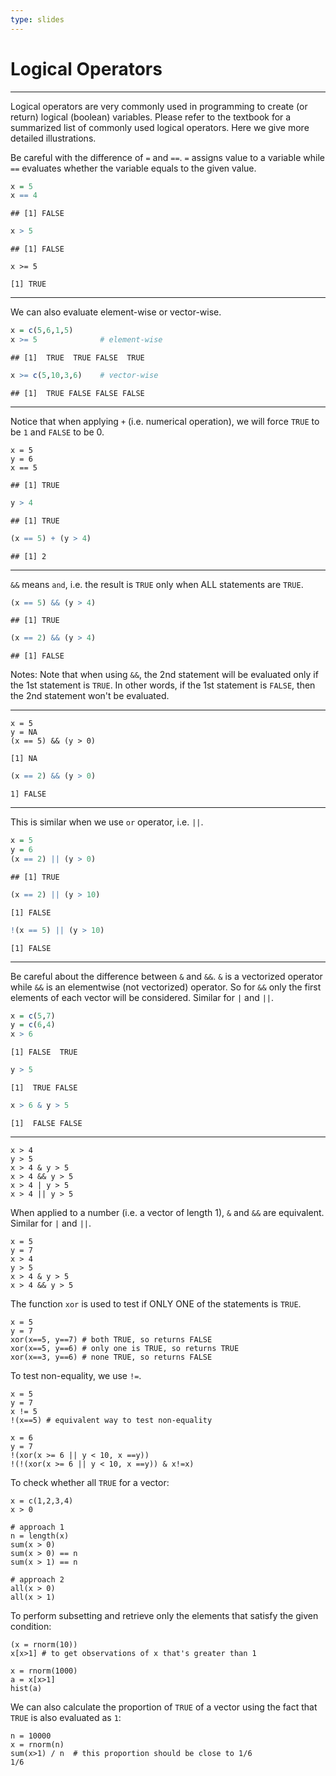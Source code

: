 ```yaml
---
type: slides
---
```


# Logical Operators

---

Logical operators are very commonly used in programming to create (or return) logical (boolean) variables. Please refer to the textbook for a summarized list of commonly used logical operators. Here we give more detailed illustrations.

Be careful with the difference of `=` and `==`. `=` assigns value to a variable while `==` evaluates whether the variable equals to the given value.

```r
x = 5
x == 4
```

```out
## [1] FALSE
```

```r
x > 5
```
```out
## [1] FALSE
```
```
x >= 5
```
```out
[1] TRUE
```

---

We can also evaluate element-wise or vector-wise.

```r
x = c(5,6,1,5)
x >= 5              # element-wise
```

```out
## [1]  TRUE  TRUE FALSE  TRUE
```

```r
x >= c(5,10,3,6)    # vector-wise
```
```out
## [1]  TRUE FALSE FALSE FALSE
```

---

Notice that when applying `+` (i.e. numerical operation), we will force `TRUE` to be `1` and `FALSE` to be 0.

```{r}
x = 5
y = 6
x == 5
```

```out
## [1] TRUE
```
```r
y > 4
```

```out
## [1] TRUE
```
```r
(x == 5) + (y > 4)
```
```out
## [1] 2
```

---

`&&` means `and`, i.e. the result is `TRUE` only when ALL statements are `TRUE`. 

```r
(x == 5) && (y > 4)
```
```out
## [1] TRUE
```
```r
(x == 2) && (y > 4)
```
```out
## [1] FALSE
```

Notes: Note that when using `&&`, the 2nd statement will be evaluated only if the 1st statement is `TRUE`. In other words, if the 1st statement is `FALSE`, then the 2nd statement won't be evaluated. 

---

```{r}
x = 5
y = NA
(x == 5) && (y > 0)
```

```out
[1] NA
```
```r
(x == 2) && (y > 0) 
```
```out
1] FALSE
```

---

This is similar when we use `or` operator, i.e. `||`.

```r
x = 5
y = 6
(x == 2) || (y > 0)
```

```out
## [1] TRUE
```

```r
(x == 2) || (y > 10) 
```

```out
[1] FALSE
```

```r
!(x == 5) || (y > 10)
```

```out
[1] FALSE
```

---

Be careful about the difference between `&` and `&&`. `&` is a vectorized operator while `&&` is an elementwise (not vectorized) operator. So for `&&` only the first elements of each vector will be considered. Similar for `|` and `||`.

```r
x = c(5,7)
y = c(6,4)
x > 6
```

```out
[1] FALSE  TRUE
```

```r
y > 5
```

```out
[1]  TRUE FALSE
```

```r
x > 6 & y > 5
```

```out
[1]  FALSE FALSE
```

---


```{r}
x > 4
y > 5
x > 4 & y > 5  
x > 4 && y > 5
x > 4 | y > 5  
x > 4 || y > 5
```

When applied to a number (i.e. a vector of length 1), `&` and `&&` are equivalent. Similar for `|` and `||`.

```{r}
x = 5
y = 7
x > 4
y > 5
x > 4 & y > 5  
x > 4 && y > 5
```

The function `xor` is used to test if ONLY ONE of the statements is `TRUE`. 
```{r}
x = 5
y = 7
xor(x==5, y==7) # both TRUE, so returns FALSE
xor(x==5, y==6) # only one is TRUE, so returns TRUE
xor(x==3, y==6) # none TRUE, so returns FALSE
```

To test non-equality, we use `!=`.

```{r}
x = 5
y = 7
x != 5
!(x==5) # equivalent way to test non-equality
```

```{r}
x = 6
y = 7
!(xor(x >= 6 || y < 10, x ==y))
!(!(xor(x >= 6 || y < 10, x ==y)) & x!=x)
```

To check whether all `TRUE` for a vector:

```{r}
x = c(1,2,3,4)
x > 0

# approach 1
n = length(x)
sum(x > 0)
sum(x > 0) == n
sum(x > 1) == n

# approach 2
all(x > 0)
all(x > 1)
```

To perform subsetting and retrieve only the elements that satisfy the given condition:

```{r}
(x = rnorm(10))
x[x>1] # to get observations of x that's greater than 1
```

```{r}
x = rnorm(1000)
a = x[x>1]
hist(a)
```

We can also calculate the proportion of `TRUE` of a vector using the fact that `TRUE` is also evaluated as `1`: 

```{r}
n = 10000
x = rnorm(n)
sum(x>1) / n  # this proportion should be close to 1/6
1/6
```